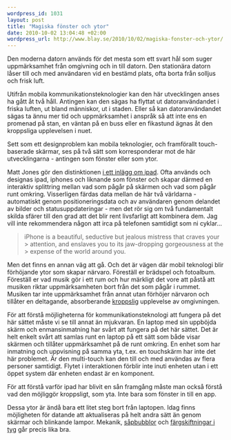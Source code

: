 ```yaml
--- 
wordpress_id: 1031 
layout: post
title: "Magiska fönster och ytor" 
date: 2010-10-02 13:04:48 +02:00 
wordpress_url: http://www.blay.se/2010/10/02/magiska-fonster-och-ytor/
---
```


Den moderna datorn används för det mesta som ett svart hål som suger uppmärksamhet från omgivning och in till datorn. Den stationära datorn låser till och med användaren vid en bestämd plats, ofta borta från solljus och frisk luft.

Utifrån mobila kommunikationsteknologier kan den här utvecklingen anses ha gått åt två håll. Antingen kan den sägas ha flyttat ut datoranvändandet i friska luften, ut bland människor, ut i staden. Eller så kan datoranvändandet sägas ta ännu mer tid och uppmärksamhet i anspråk så att inte ens en promenad på stan, en väntan på en buss eller en fikastund ägnas åt den kroppsliga upplevelsen i nuet.

Sett som ett designproblem kan mobila teknologier, och framförallt touch-baserade skärmar, ses på två sätt som korresponderar mot de här utvecklingarna - antingen som fönster eller som ytor.

Matt Jones gör den distinktionen [i ett inlägg om ipad](http://magicalnihilism.com/2007/11/15/lost-futures-unconscious-gestures/). Ofta används och designas ipad, iphones och liknande som fönster och skapar därmed en interaktiv splittring mellan vad som pågår på skärmen och vad som pågår runt omkring. Visserligen färdas data mellan de här två världarna - automatiskt genom positioneringsdata och av användaren genom delandet av bilder och statusuppdateringar - men det rör sig om två fundamentalt skilda sfärer till den grad att det blir rent livsfarligt att kombinera dem. Jag vill inte rekommendera någon att irca på telefonen samtidigt som ni cyklar...


> iPhone is a beautiful, seductive but jealous mistress that craves your > attention, and enslaves you to its jaw-dropping gorgeousness at the > expense of the world around you.

Men det finns en annan väg att gå. Och det är vägen där mobil teknologi blir förhöjande ytor som skapar närvaro. Föreställ er brädspel och fotoalbum. Föreställ er vad musik gör i ett rum och hur märkligt det vore att påstå att musiken riktar uppmärksamheten bort från det som pågår i rummet. Musiken tar inte uppmärksamhet från annat utan förhöjer närvaron och tillåter en deltagande, absorberande [kroppslig](http://www.dourish.com/embodied/) upplevelse av omgivningen.

För att förstå möjligheterna för kommunikationsteknologi att fungera på det här sättet måste vi se till annat än mjukvaran. En laptop med sin uppböjda skärm och enmansinmatning har svårt att fungera på det här sättet. Det är helt enkelt svårt att samlas runt en laptop på ett sätt som både visar skärmen och tillåter uppmärksamhet på de runt omkring. En enhet som har inmatning och uppvisning på samma yta, t.ex. en touchskärm har inte det här problemet. Är den multi-touch kan den till och med användas av flera personer samtidigt. Flytet i interaktionen förblir inte inuti enheten utan i ett öppet system där enheten endast är en komponent.

För att förstå varför ipad har blivit en sån framgång måste man också förstå vad den möjliggör kroppsligt, som yta. Inte bara som fönster in till en app.

Dessa ytor är ändå bara ett litet steg bort från laptopen. Idag finns möjligheten för datande att aktualiseras på helt andra sätt än genom skärmar och blinkande lampor. Mekanik, [såpbubblor](http://www.mcqn.com/weblog/who_or_what_is_bubblino) och [färgskiftningar i tyg](http://en.wikipedia.org/wiki/Thermochromism) går precis lika bra.


